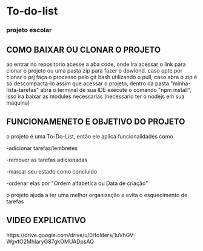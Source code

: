 # To-do-list
<h3>projeto escolar</h3>


<h2> COMO BAIXAR OU CLONAR O PROJETO </h2>

ao entrar no repositorio acesse a aba code, onde ira acessar o link para clonar o projeto
ou uma pasta zip para fazer o dowlond.
caso opte por clonar o prj faça o processo pelo git bash utilizando o pull, caso abra o zip é só descompacta-lo 
assim que acessar o projeto, dentro da pasta "minha-lista-tarefas" abra o terminal de sua IDE 
execute o comando "npm install", isso ira baixar as modules necessarias
(necessario ter o nodejs em sua maquina)


<h2>FUNCIONAMENETO E OBJETIVO DO PROJETO</h2>

o projeto é uma To-Do-List, então ele aplica funcionalidades como

-adicionar tarefas/lembretes

-remover as tarefas adicionadas

-marcar seu estado como concluido

-ordenar elas por "Ordem alfabetica ou Data de criação"

o projeto ajuda a ter uma melhor organização e evita o esquecimento de tarefas 


<h2> VIDEO EXPLICATIVO </h2>
https://drive.google.com/drive/u/0/folders/1uVhGV-WgvtO2MhIaryG87gkOMUADpsAQ 








